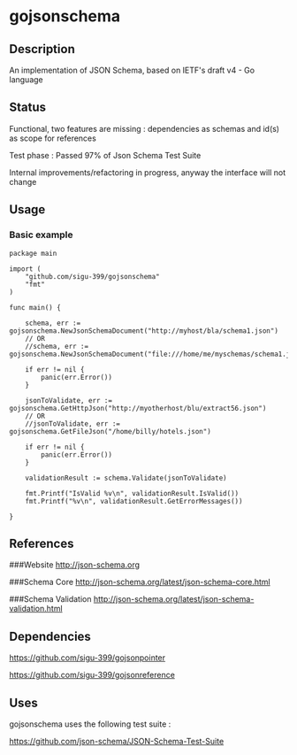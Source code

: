 # gojsonschema

## Description
An implementation of JSON Schema, based on IETF's draft v4 - Go language

## Status

Functional, two features are missing : dependencies as schemas and id(s) as scope for references

Test phase : Passed 97% of Json Schema Test Suite

Internal improvements/refactoring in progress, anyway the interface will not change

## Usage 

### Basic example

```
package main 

import (
	"github.com/sigu-399/gojsonschema"
	"fmt"
)

func main() {

	schema, err := gojsonschema.NewJsonSchemaDocument("http://myhost/bla/schema1.json")
	// OR
	//schema, err := gojsonschema.NewJsonSchemaDocument("file:///home/me/myschemas/schema1.json")
	
	if err != nil {
		panic(err.Error())
	}

	jsonToValidate, err := gojsonschema.GetHttpJson("http://myotherhost/blu/extract56.json")
	// OR
	//jsonToValidate, err := gojsonschema.GetFileJson("/home/billy/hotels.json")
	
	if err != nil {
		panic(err.Error())
	}

	validationResult := schema.Validate(jsonToValidate)

	fmt.Printf("IsValid %v\n", validationResult.IsValid())
	fmt.Printf("%v\n", validationResult.GetErrorMessages())

}

```

## References

###Website
http://json-schema.org

###Schema Core
http://json-schema.org/latest/json-schema-core.html

###Schema Validation
http://json-schema.org/latest/json-schema-validation.html

## Dependencies
https://github.com/sigu-399/gojsonpointer

https://github.com/sigu-399/gojsonreference

## Uses

gojsonschema uses the following test suite :

https://github.com/json-schema/JSON-Schema-Test-Suite